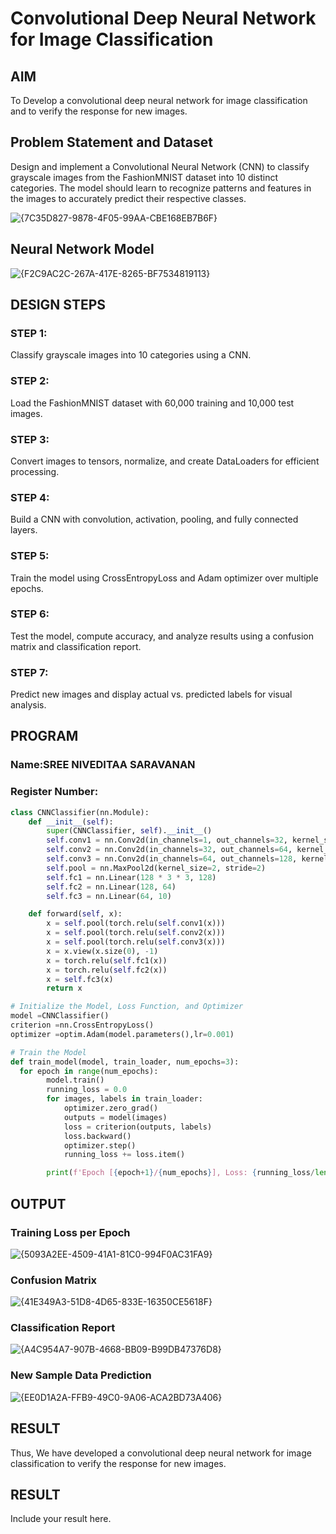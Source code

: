 # Convolutional Deep Neural Network for Image Classification

## AIM

To Develop a convolutional deep neural network for image classification and to verify the response for new images.

## Problem Statement and Dataset

Design and implement a Convolutional Neural Network (CNN) to classify grayscale images from the FashionMNIST dataset into 10 distinct categories. The model should learn to recognize patterns and features in the images to accurately predict their respective classes.

![{7C35D827-9878-4F05-99AA-CBE168EB7B6F}](https://github.com/user-attachments/assets/9382e182-1012-458b-92c0-968bd1cd6710)


## Neural Network Model

![{F2C9AC2C-267A-417E-8265-BF7534819113}](https://github.com/user-attachments/assets/b876b3eb-421a-44c7-996b-12e969981eac)


## DESIGN STEPS

### STEP 1: 
Classify grayscale images into 10 categories using a CNN.

### STEP 2: 
Load the FashionMNIST dataset with 60,000 training and 10,000 test images.

### STEP 3: 
Convert images to tensors, normalize, and create DataLoaders for efficient processing.

### STEP 4:
Build a CNN with convolution, activation, pooling, and fully connected layers.

### STEP 5: 
Train the model using CrossEntropyLoss and Adam optimizer over multiple epochs.

### STEP 6: 
Test the model, compute accuracy, and analyze results using a confusion matrix and classification report.

### STEP 7:
Predict new images and display actual vs. predicted labels for visual analysis.


## PROGRAM

### Name:SREE NIVEDITAA SARAVANAN
### Register Number:
```python
class CNNClassifier(nn.Module):
    def __init__(self):
        super(CNNClassifier, self).__init__()
        self.conv1 = nn.Conv2d(in_channels=1, out_channels=32, kernel_size=3, padding=1)
        self.conv2 = nn.Conv2d(in_channels=32, out_channels=64, kernel_size=3, padding=1)
        self.conv3 = nn.Conv2d(in_channels=64, out_channels=128, kernel_size=3, padding=1)
        self.pool = nn.MaxPool2d(kernel_size=2, stride=2)
        self.fc1 = nn.Linear(128 * 3 * 3, 128) 
        self.fc2 = nn.Linear(128, 64)
        self.fc3 = nn.Linear(64, 10)

    def forward(self, x): 
        x = self.pool(torch.relu(self.conv1(x)))
        x = self.pool(torch.relu(self.conv2(x)))
        x = self.pool(torch.relu(self.conv3(x)))
        x = x.view(x.size(0), -1) 
        x = torch.relu(self.fc1(x))
        x = torch.relu(self.fc2(x))
        x = self.fc3(x)
        return x

```

```python
# Initialize the Model, Loss Function, and Optimizer
model =CNNClassifier()
criterion =nn.CrossEntropyLoss()
optimizer =optim.Adam(model.parameters(),lr=0.001)

```

```python
# Train the Model
def train_model(model, train_loader, num_epochs=3):
  for epoch in range(num_epochs):
        model.train()
        running_loss = 0.0
        for images, labels in train_loader:
            optimizer.zero_grad()
            outputs = model(images)
            loss = criterion(outputs, labels)
            loss.backward()
            optimizer.step()
            running_loss += loss.item()

        print(f'Epoch [{epoch+1}/{num_epochs}], Loss: {running_loss/len(train_loader):.4f}')

```

## OUTPUT
### Training Loss per Epoch

![{5093A2EE-4509-41A1-81C0-994F0AC31FA9}](https://github.com/user-attachments/assets/590c5f79-0b9c-4128-b105-887660f9a413)


### Confusion Matrix

![{41E349A3-51D8-4D65-833E-16350CE5618F}](https://github.com/user-attachments/assets/519374ec-51df-4a4c-b21d-afe001ae2fdc)


### Classification Report

![{A4C954A7-907B-4668-BB09-B99DB47376D8}](https://github.com/user-attachments/assets/cc09e5f3-00d7-48af-9668-6bc683c9a2d1)



### New Sample Data Prediction

![{EE0D1A2A-FFB9-49C0-9A06-ACA2BD73A406}](https://github.com/user-attachments/assets/4c4da847-c19d-47e0-b115-e62182a70a91)

## RESULT
Thus, We have developed a convolutional deep neural network for image classification to verify the response for new images.
 

## RESULT
Include your result here.
